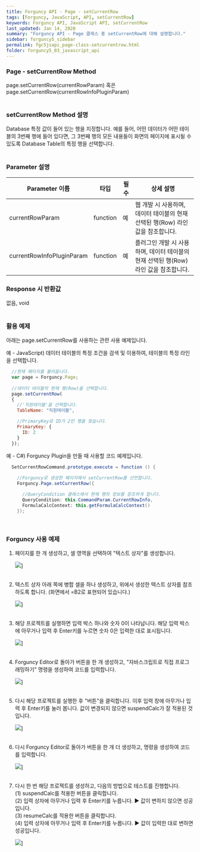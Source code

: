 ```yaml
---
title: Forguncy API - Page - setCurrentRow
tags: [Forguncy, JavaScript, API, setCurrentRow]
keywords: Forguncy API, JavaScript API, setCurrentRow
last_updated: Jan 14, 2020
summary: "Forguncy API - Page 클래스 중 setCurrentRow에 대해 설명합니다."
sidebar: forguncy5_sidebar
permalink: fgc5jsapi_page-class-setcurrentrow.html
folder: forguncy5_03_javascript_api
---
```


### Page - setCurrentRow Method
page.setCurrentRow(currentRowParam) 혹은 page.setCurrentRow(currentRowInfoPluginParam)
<br /><br />

### setCurrentRow Method 설명
Database 특정 값이 들어 있는 행을 지정합니다. 예를 들어, 어떤 데이터가 어떤 테이블의 3번째 행에 들어 있다면, 그 3번째 행의 모든 내용들이 화면의 페이지에 표시될 수 있도록 Database Table의 특정 행을 선택합니다.
<br /><br />

### Parameter 설명

| Parameter 이름 | 타입 | 필수 | 상세 설명 |
| --- | --- | --- | --- |
| currentRowParam | function | 예 | 웹 개발 시 사용하며, 데이터 테이블의 현재 선택된 행(Row) 라인 값을 참조합니다. |
| currentRowInfoPluginParam | function | 예 | 플러그인 개발 시 사용하며, 데이터 테이블의 현재 선택된 행(Row) 라인 값을 참조합니다. |


### Response 시 반환값
없음, void
<br /><br />

### 활용 예제
아래는 page.setCurrentRow를 사용하는 관련 사용 예제입니다. 

예 - JavaScript) 데이터 테이블의 특정 조건을 검색 및 이용하여, 테이블의 특정 라인을 선택합니다.
<br />

~~~javascript
  //현재 페이지를 불러옵니다.
  var page = Forguncy.Page;
  
  //데이터 테이블의 현재 행(Row)을 선택합니다.
  page.setCurrentRow(
  {
    //'직원테이블'을 선택합니다.
    TableName: "직원테이블",

    //PrimaryKey로 ID가 2인 행을 찾습니다.
    PrimaryKey: {
      ID: 2
    }
  });
~~~

예 - C#) Forguncy Plugin을 만들 때 사용할 코드 예제입니다.

~~~C#
  SetCurrentRowCommand.prototype.execute = function () {
    
    //Forguncy로 생성한 페이지에서 setCurrentRow를 선언합니다.
    Forguncy.Page.setCurrentRow({

      //QueryCondition 클래스에서 현재 행의 정보를 참조하게 합니다.
      QueryCondition: this.CommandParam.CurrentRowInfo,
      FormulaCalcContext: this.getFormulaCalcContext()
    });
~~~

<br />

### Forguncy 사용 예제

1. 페이지를 한 개 생성하고, 셀 영역을 선택하여 "텍스트 상자"를 생성합니다.

    ![]({{site.url}}/images/forguncy5/ex-ss_page-resumecalc01.png)]
    <br /><br />

2. 텍스트 상자 아래 쪽에 병합 셀을 하나 생성하고, 위에서 생성한 텍스트 상자를 참조하도록 합니다. (화면에서 =B2로 표현되어 있습니다.)

    ![]({{site.url}}/images/forguncy5/ex-ss_page-resumecalc02.png)]
    <br /><br />

3. 해당 프로젝트를 실행하면 입력 박스 하나와 숫자 0이 나타납니다. 해당 입력 박스에 아무거나 입력 후 Enter키를 누르면 숫자 0은 입력한 대로 표시됩니다.

    ![]({{site.url}}/images/forguncy5/ex-ss_page-resumecalc03.png)]
    <br /><br />

4. Forguncy Editor로 돌아가 버튼을 한 개 생성하고, "자바스크립트로 직접 프로그래밍하기" 명령을 생성하여 코드를 입력합니다.

    ![]({{site.url}}/images/forguncy5/ex-ss_page-resumecalc04.png)]
    <br /><br />

5. 다시 해당 프로젝트를 실행한 후 "버튼"을 클릭합니다. 이후 입력 창에 아무거나 입력 후 Enter키를 눌러 봅니다. 값이 변경되지 않으면 suspendCalc가 잘 적용된 것입니다.

    ![]({{site.url}}/images/forguncy5/ex-ss_page-resumecalc05.png)]
    <br /><br />

6. 다시 Forguncy Editor로 돌아가 버튼을 한 개 더 생성하고, 명령을 생성하여 코드를 입력합니다.

    ![]({{site.url}}/images/forguncy5/ex-ss_page-resumecalc06.png)]
    <br /><br />

7. 다시 한 번 해당 프로젝트를 생성하고, 다음의 방법으로 테스트를 진행합니다.<br />
    (1) suspendCalc를 적용한 버튼을 클릭합니다.<br />
    (2) 입력 상자에 아무거나 입력 후 Enter키를 누릅니다. ▶ 값이 변하지 않으면 성공입니다.<br />
    (3) resumeCalc를 적용한 버튼을 클릭합니다.<br />
    (4) 입력 상자에 아무거나 입력 후 Enter키를 누릅니다. ▶ 값이 입력한 대로 변하면 성공입니다.

    ![]({{site.url}}/images/forguncy5/ex-ss_page-resumecalc07.png)]
    <br /><br />

<br /><br />